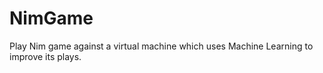 # NimGame
Play Nim game against a virtual machine which uses Machine Learning to improve its plays.
